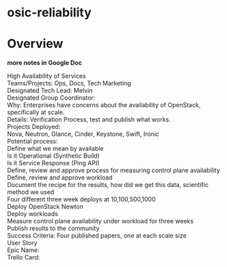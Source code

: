 # osic-reliability
# Overview
__more notes in Google Doc__

High Availability of Services  
Teams/Projects: Ops, Docs, Tech Marketing  
Designated Tech Lead:  Melvin  
Designated Group Coordinator:  
Why: Enterprises have concerns about the availability of OpenStack, specifically at scale.  
Details: Verification Process, test and publish what works.   
Projects Deployed:   
Nova, Neutron, Glance, Cinder, Keystone, Swift, Ironic  
Potential process:  
Define what we mean by available  
Is it Operational (Synthetic Build)  
Is it Service Response (Ping API)  
Define, review and approve  process for measuring control plane availability  
Define, review and approve workload  
Document the recipe for the results, how did we get this data, scientific method we used  
Four different three week deploys at 10,100,500,1000  
Deploy OpenStack Newton  
Deploy workloads   
Measure control plane availability under workload for three weeks  
Publish results to the community  
Success Criteria: Four published papers, one at each scale size  
User Story  
Epic Name:  
Trello Card:  
